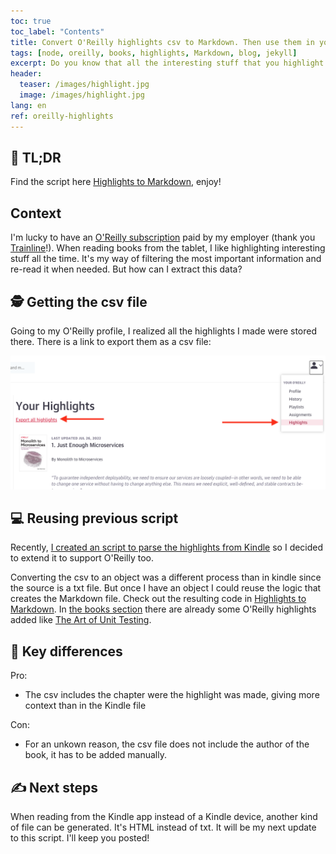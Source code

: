 ```yaml
---
toc: true
toc_label: "Contents"
title: Convert O'Reilly highlights csv to Markdown. Then use them in your Jekyll blog as a collection
tags: [node, oreilly, books, highlights, Markdown, blog, jekyll]
excerpt: Do you know that all the interesting stuff that you highlight in your O'Reilly subscription books can be exported to a csv? With my tool you can parse this file to a more legible markdown format.
header:
  teaser: /images/highlight.jpg
  image: /images/highlight.jpg
lang: en
ref: oreilly-highlights
---
```


## 🏃 TL;DR

Find the script here [Highlights to Markdown](https://gitlab.com/jpallares/highlights-to-markdown), enjoy!

## Context

I'm lucky to have an [O'Reilly subscription](https://www.oreilly.com/online-learning/pricing.html) paid by my employer (thank you [Trainline](https://www.thetrainline.com/)!). When reading books from the tablet, I like highlighting interesting stuff all the time. It's my way of filtering the most important information and re-read it when needed. But how can I extract this data?

## 🕵️ Getting the csv file

Going to my O'Reilly profile, I realized all the highlights I made were stored there. There is a link to export them as a csv file:

![How to export O'Reilly highlights](/images/how_to_export_highlights.png)

## 💻 Reusing previous script

Recently, [I created an script to parse the highlights from Kindle](https://juan.pallares.me/parse-your-kindle-clippings-into-your-jekyll-blog/) so I decided to extend it to support O'Reilly too.

Converting the csv to an object was a different process than in kindle since the source is a txt file. But once I have an object I could reuse the logic that creates the Markdown file. Check out the resulting code in [Highlights to Markdown](https://gitlab.com/jpallares/highlights-to-markdown). In [the books section](https://juan.pallares.me/books) there are already some O'Reilly highlights added like [The Art of Unit Testing](https://juan.pallares.me/books/the-art-of-unit-testing-2nd-edition/).

## 🔑 Key differences

Pro:

- The csv includes the chapter were the highlight was made, giving more context than in the Kindle file

Con:

- For an unkown reason, the csv file does not include the author of the book, it has to be added manually.

## :writing_hand: Next steps

When reading from the Kindle app instead of a Kindle device, another kind of file can be generated. It's HTML instead of txt. It will be my next update to this script. I'll keep you posted!
